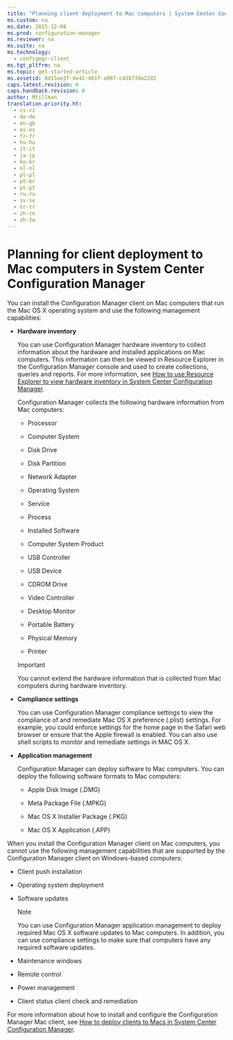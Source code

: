 ```yaml
---
title: "Planning client deployment to Mac computers | System Center Configuration Manager"
ms.custom: na
ms.date: 2015-12-08
ms.prod: configuration-manager
ms.reviewer: na
ms.suite: na
ms.technology:
  - configmgr-client
ms.tgt_pltfrm: na
ms.topic: get-started-article
ms.assetid: 8d15ae3f-de42-461f-a907-c43873da22d2
caps.latest.revision: 6
caps.handback.revision: 0
author: Mtillman
translation.priority.ht:
  - cs-cz
  - de-de
  - en-gb
  - es-es
  - fr-fr
  - hu-hu
  - it-it
  - ja-jp
  - ko-kr
  - nl-nl
  - pl-pl
  - pt-br
  - pt-pt
  - ru-ru
  - sv-se
  - tr-tr
  - zh-cn
  - zh-tw
---
```

# Planning for client deployment to Mac computers in System Center Configuration Manager
You can install the Configuration Manager client on Mac computers that run the Mac OS X operating system and use the following management capabilities:  

-   **Hardware inventory**  

     You can use Configuration Manager hardware inventory to collect information about the hardware and installed applications on Mac computers. This information can then be viewed in Resource Explorer in the Configuration Manager console and used to create collections, queries and reports. For more information, see [How to use Resource Explorer to view hardware inventory in System Center Configuration Manager](../../../../core/clients/manage/inventory/use-resource-explorer-to-view-hardware-inventory.md).  

     Configuration Manager collects the following hardware information from Mac computers:  

    -   Processor  

    -   Computer System  

    -   Disk Drive  

    -   Disk Partition  

    -   Network Adapter  

    -   Operating System  

    -   Service  

    -   Process  

    -   Installed Software  

    -   Computer System Product  

    -   USB Controller  

    -   USB Device  

    -   CDROM Drive  

    -   Video Controller  

    -   Desktop Monitor  

    -   Portable Battery  

    -   Physical Memory  

    -   Printer  

    > [!IMPORTANT]  
    >  You cannot extend the hardware information that is collected from Mac computers during hardware inventory.  

-   **Compliance settings**  

     You can use Configuration Manager compliance settings to view the compliance of and remediate Mac OS X preference (.plist) settings. For example, you could enforce settings for the home page in the Safari web browser or ensure that the Apple firewall is enabled. You can also use shell scripts to monitor and remediate settings in MAC OS X.  

-   **Application management**  

     Configuration Manager can deploy software to Mac computers. You can deploy the following software formats to Mac computers:  

    -   Apple Disk Image (.DMG)  

    -   Meta Package File (.MPKG)  

    -   Mac OS X Installer Package (.PKG)  

    -   Mac OS X Application (.APP)  

 When you install the Configuration Manager client on Mac computers, you cannot use the following management capabilities that are supported by the Configuration Manager client on Windows-based computers:  

-   Client push installation  

-   Operating system deployment  

-   Software updates  

    > [!NOTE]  
    >  You can use Configuration Manager application management to deploy required Mac OS X software updates to Mac computers. In addition, you can use compliance settings to make sure that computers have any required software updates.  

-   Maintenance windows  

-   Remote control  

-   Power management  

-   Client status client check and remediation  

 For more information about how to install and configure the Configuration Manager Mac client, see [How to deploy clients to Macs in System Center Configuration Manager](../../../../core/clients/deploy/deploy-clients-to-macs.md).
